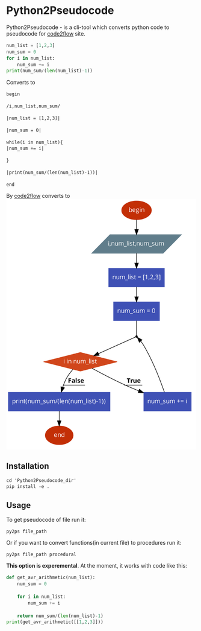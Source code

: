 # Python2Pseudocode
Python2Pseudocode - is a cli-tool which converts python code to pseudocode for [code2flow](http://app.code2flow.com "code2flow") site.

```python
num_list = [1,2,3]
num_sum = 0
for i in num_list:
    num_sum += i
print(num_sum/(len(num_list)-1))
```
Converts to
```
begin

/i,num_list,num_sum/

|num_list = [1,2,3]|

|num_sum = 0|

while(i in num_list){
|num_sum += i|

}

|print(num_sum/(len(num_list)-1))|

end
```
By [code2flow](http://app.code2flow.com "code2flow") converts to
![](./converted.png)

## Installation
```shell
cd 'Python2Pseudocode_dir' 
pip install -e .
```

## Usage

To get pseudocode of file run it:
```shell
py2ps file_path
```
Or if you want to convert functions(in current file) to procedures run it:
```shell
py2ps file_path procedural
```
**This option is experemental**. At the moment,  it works with code like this: 
```python
def get_avr_arithmetic(num_list):
    num_sum = 0

    for i in num_list:
        num_sum += i

    return num_sum/(len(num_list)-1)
print(get_avr_arithmetic([[1,2,3]]))
```